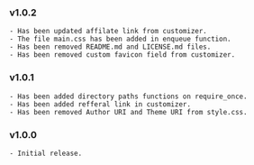 ### v1.0.2
	- Has been updated affilate link from customizer.
	- The file main.css has been added in enqueue function.
	- Has been removed README.md and LICENSE.md files.
	- Has been removed custom favicon field from customizer.

### v1.0.1
	- Has been added directory paths functions on require_once.
	- Has been added refferal link in customizer.
	- Has been removed Author URI and Theme URI from style.css.

### v1.0.0
	- Initial release.